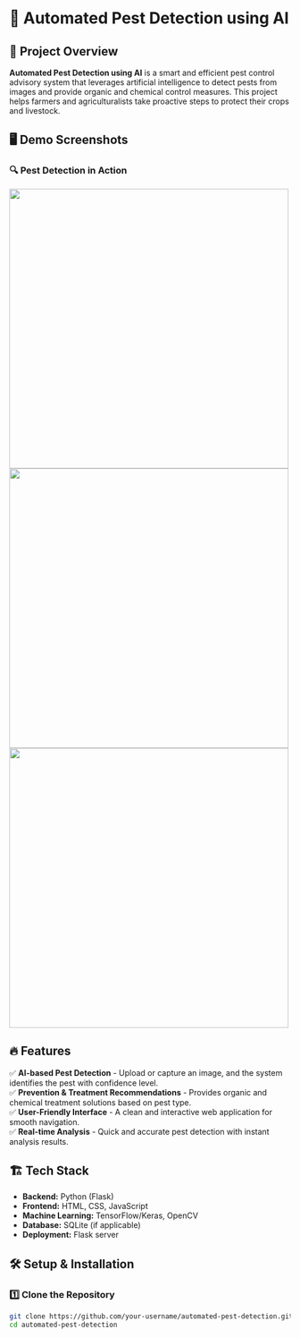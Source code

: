 # 🚀 Automated Pest Detection using AI

## 📌 Project Overview
**Automated Pest Detection using AI** is a smart and efficient pest control advisory system that leverages artificial intelligence to detect pests from images and provide organic and chemical control measures. This project helps farmers and agriculturalists take proactive steps to protect their crops and livestock.

## 🖥️ Demo Screenshots
### 🔍 Pest Detection in Action  
<img src="1.jpeg" width="500">  
<img src="2.jpeg" width="500">  
<img src="3.jpeg" width="500">  

## 🔥 Features  
✅ **AI-based Pest Detection** - Upload or capture an image, and the system identifies the pest with confidence level.  
✅ **Prevention & Treatment Recommendations** - Provides organic and chemical treatment solutions based on pest type.  
✅ **User-Friendly Interface** - A clean and interactive web application for smooth navigation.  
✅ **Real-time Analysis** - Quick and accurate pest detection with instant analysis results.  

## 🏗️ Tech Stack  
- **Backend:** Python (Flask)  
- **Frontend:** HTML, CSS, JavaScript  
- **Machine Learning:** TensorFlow/Keras, OpenCV  
- **Database:** SQLite (if applicable)  
- **Deployment:** Flask server  

## 🛠️ Setup & Installation  
### 1️⃣ Clone the Repository  
```bash
git clone https://github.com/your-username/automated-pest-detection.git
cd automated-pest-detection
